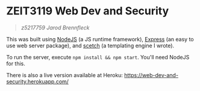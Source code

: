 # ZEIT3119 Web Dev and Security
> *z5217759 Jarod Brennfleck*

This was built using [NodeJS](https://nodejs.dev/) (a JS runtime framework), [Express](https://www.npmjs.com/package/express) (an easy to use web server package), and [scetch](https://www.npmjs.com/package/scetch) (a templating engine I wrote).

To run the server, execute `npm install && npm start`. You'll need NodeJS for this.

There is also a live version available at Heroku: https://web-dev-and-security.herokuapp.com/